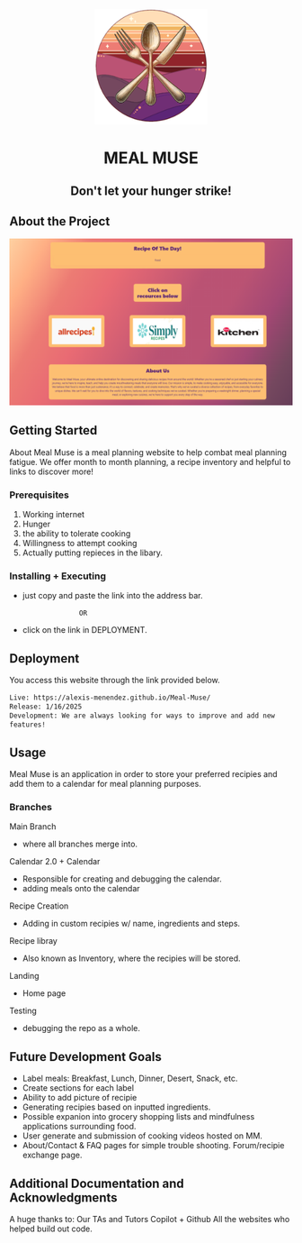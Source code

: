 <div align="center">

  <img src="assets/images/logo/MealMuseLogo.png" alt="logo" width="200" height="auto" />
  <h1>MEAL MUSE</h1>
  
  <p>
                <h2> Don't let your hunger strike!</h2>
  </p>
</div>

##  About the Project

<div align="center"> 
  <img src="assets/images/landingpagetest.png" alt="screenshot" />
</div>





##  Getting Started
About
Meal Muse is a meal planning website to help combat meal planning fatigue. We offer  month to month planning, a recipe inventory and helpful to links to discover more! 

### Prerequisites

1. Working internet
2. Hunger
3. the ability to tolerate cooking
4. Willingness to attempt cooking
5. Actually putting repieces in the libary. 


### Installing + Executing

* just copy and paste the link into the address bar.

                    OR

* click on the link in DEPLOYMENT.

##  Deployment

You access this website through the link provided below. 

    Live: https://alexis-menendez.github.io/Meal-Muse/
    Release: 1/16/2025
    Development: We are always looking for ways to improve and add new features! 
   
## Usage

Meal Muse is an application in order to store your preferred recipies and add them to a calendar for meal planning purposes. 

### Branches

 Main Branch
 * where all branches merge into.

 Calendar 2.0 + Calendar
 * Responsible for creating and debugging the calendar.
 * adding meals onto the calendar

Recipe Creation
 * Adding in custom recipies w/ name, ingredients and steps.

Recipe libray
* Also known as Inventory, where the recipies will be stored.

Landing
 * Home page

 Testing
 * debugging the repo as a whole.

## Future Development Goals
* Label meals: Breakfast,  Lunch, Dinner, Desert, Snack, etc. 
* Create sections for each label
* Ability to add picture of recipie
* Generating recipies based on inputted ingredients.
* Possible expanion into grocery shopping lists and mindfulness applications surrounding food.
* User generate and submission of cooking videos hosted on MM.
* About/Contact & FAQ pages for simple trouble shooting.
Forum/recipie exchange page.

##  Additional Documentation and Acknowledgments

   A huge thanks to:
   Our TAs and Tutors
   Copilot + Github
   All the websites who helped build out code.
